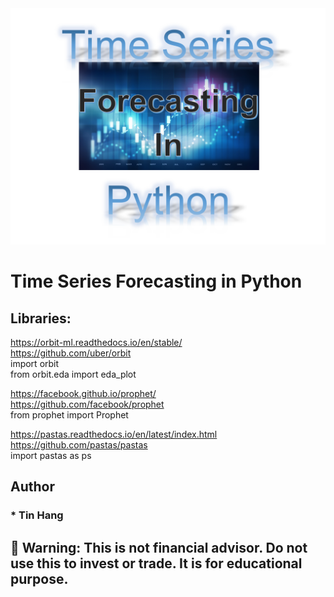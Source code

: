 <img src="Time_Series.PNG">

# Time Series Forecasting in Python

## Libraries:
https://orbit-ml.readthedocs.io/en/stable/  
https://github.com/uber/orbit  
import orbit  
from orbit.eda import eda_plot    

https://facebook.github.io/prophet/  
https://github.com/facebook/prophet  
from prophet import Prophet  

https://pastas.readthedocs.io/en/latest/index.html  
https://github.com/pastas/pastas  
import pastas as ps  

## Author  
### * Tin Hang  

## 🔴 Warning: This is not financial advisor.  Do not use this to invest or trade. It is for educational purpose.  
